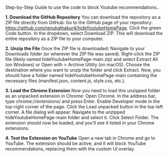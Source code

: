 Step-by-Step Guide to use the code to block Youtube recommendations..

**1. Download the GitHub Repository**
You can download the repository as a ZIP file directly from GitHub:
Go to the GitHub page of your repository: https://github.com/renukathakur4/hideYoutubeHomePage.
Click the green Code button.
In the dropdown, select Download ZIP. This will download the entire repository as a ZIP file to your computer.

**2. Unzip the File**
Once the ZIP file is downloaded:
Navigate to your Downloads folder (or wherever the ZIP file was saved).
Right-click the ZIP file (likely named hideYoutubeHomePage-main.zip) and select Extract All (on Windows) or Open with > Archive Utility (on macOS).
Choose the destination where you want to unzip the folder and click Extract.
Now, you should have a folder named hideYoutubeHomePage-main containing the necessary files (manifest.json, content.js, style.css, etc.).

**3. Load the Chrome Extension**
Now you need to load this unzipped folder as an unpacked extension in Chrome:
Open Chrome.
In the address bar, type chrome://extensions/ and press Enter.
Enable Developer mode in the top-right corner of the page.
Click the Load unpacked button in the top-left corner.
A file dialog will appear. Navigate to the unzipped hideYoutubeHomePage-main folder and select it.
Click Select Folder.
The extension should now be loaded, and you’ll see it listed in your Chrome extensions.

**4. Test the Extension on YouTube**
Open a new tab in Chrome and go to YouTube.
The extension should be active, and it will block YouTube recommendations, replacing them with the custom UI overlay.

